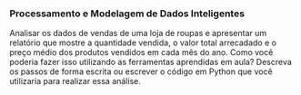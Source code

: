 ### Processamento e Modelagem de Dados Inteligentes 

Analisar os dados de vendas de uma loja de roupas e apresentar um relatório que mostre a quantidade vendida, o valor total arrecadado e o preço médio dos produtos vendidos em cada mês do ano. Como você poderia fazer isso utilizando as ferramentas aprendidas em aula? Descreva os passos de forma escrita ou escrever o código em Python que você utilizaria para realizar essa análise.

